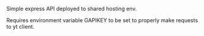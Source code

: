 Simple express API deployed to shared hosting env.

Requires environment variable GAPIKEY to be set to properly make requests to yt client.